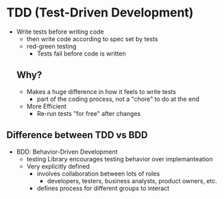 # TDD (Test-Driven Development)

- Write tests before writing code
  - then write code according to spec set by tests
  - red-green testing
    - Tests fail before code is written
  ## Why?
  - Makes a huge difference in how it feels to write tests
    - part of the coding process, not a "chore" to do at the end
  - More Efficient
    - Re-run tests "for free" after changes 
## Difference between TDD vs BDD
  - BDD: Behavior-Driven Development
    - testing Library encourages testing behavior over implemanteation
    - Very explicitly defined
      - involves collaboration between lots of roles
        - developers, testers, business analysts, product owners, etc.
      - defines process for different groups to interact
  
